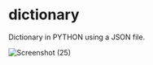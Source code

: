 # dictionary
Dictionary in PYTHON using a JSON file.


![Screenshot (25)](https://user-images.githubusercontent.com/83009295/129297931-a473b149-b73c-41fd-a482-ec049adf16cf.png)
